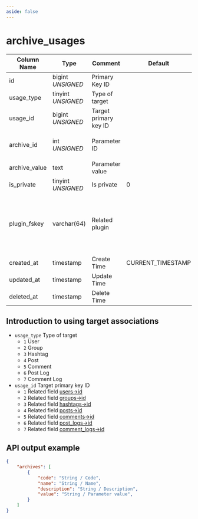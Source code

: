 ```yaml
---
aside: false
---
```


# archive_usages

| Column Name | Type | Comment | Default | Null | Remark |
| --- | --- | --- | --- | --- | --- |
| id | bigint *UNSIGNED* | Primary Key ID |  | NO | Auto Increment |
| usage_type | tinyint *UNSIGNED* | Type of target |  | NO |  |
| usage_id | bigint *UNSIGNED* | Target primary key ID |  | NO |  |
| archive_id | int *UNSIGNED* | Parameter ID |  | NO | Related field `archives->id` |
| archive_value | text | Parameter value | | YES |  |
| is_private | tinyint *UNSIGNED* | Is private | 0 | NO | 0.No / 1.Yes |
| plugin_fskey | varchar(64) | Related plugin |  | YES | Related field [plugins->fskey](../plugins/plugins.md)<br>Which plugin is associated with |
| created_at | timestamp | Create Time | CURRENT_TIMESTAMP | NO |  |
| updated_at | timestamp | Update Time |  | YES |  |
| deleted_at | timestamp | Delete Time |  | YES |  |

## Introduction to using target associations

- `usage_type` Type of target
    - `1` User
    - `2` Group
    - `3` Hashtag
    - `4` Post
    - `5` Comment
    - `6` Post Log
    - `7` Comment Log
- `usage_id` Target primary key ID
    - `1` Related field [users->id](../users/users.md)
    - `2` Related field [groups->id](../contents/groups.md)
    - `3` Related field [hashtags->id](../contents/hashtags.md)
    - `4` Related field [posts->id](../contents/posts.md)
    - `5` Related field [comments->id](../contents/comments.md)
    - `6` Related field [post_logs->id](../contents/post-logs.md)
    - `7` Related field [comment_logs->id](../contents/comment-logs.md)

## API output example

```json
{
    "archives": [
        {
            "code": "String / Code",
            "name": "String / Name",
            "description": "String / Description",
            "value": "String / Parameter value",
        }
    ]
}
```